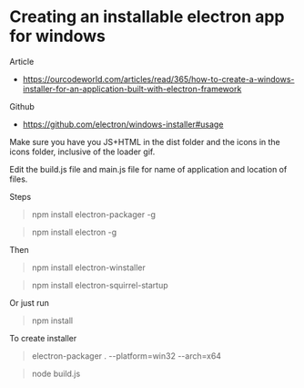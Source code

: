# Creating an installable electron app for windows


Article
- https://ourcodeworld.com/articles/read/365/how-to-create-a-windows-installer-for-an-application-built-with-electron-framework

Github
- https://github.com/electron/windows-installer#usage

Make sure you have you JS+HTML in the dist folder
and the icons in the icons folder, inclusive of the loader gif.

Edit the build.js file and main.js file for name of application and location of files.

Steps
> npm install electron-packager -g

> npm install electron -g

Then
> npm install electron-winstaller

> npm install electron-squirrel-startup

Or just run 
> npm install

To create installer
> electron-packager . --platform=win32 --arch=x64 <app name> 

> node build.js
